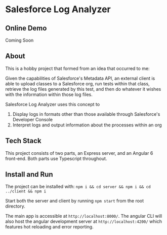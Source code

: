 # Salesforce Log Analyzer

## Online Demo
Coming Soon

## About

This is a hobby project that formed from an idea that occurred to me:

Given the capabilities of Salesforce's Metadata API, an external client is able to upload classes to a Salesforce org, run tests within that class, retrieve the log files generated by this test, and then do whatever it wishes with the information within those log files.

Salesforce Log Analyzer uses this concept to
1. Display logs in formats other than those available through Salesforce's Developer Console
2. Interpret logs and output information about the processes within an org

## Tech Stack

This project consists of two parts, an Express server, and an Angular 6 front-end. Both parts use Typescript throughout.

## Install and Run

The project can be installed with:
`npm i && cd server && npm i && cd ../client && npm i`

Start both the server and client by running `npm start` from the root directory.

The main app is accessible at `http://localhost:8000/`. The angular CLI will also host the angular development server at `http://localhost:4200/` which features hot reloading and error reporting.